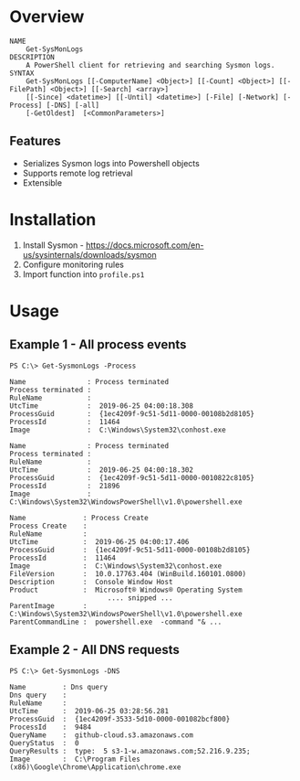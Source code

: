 # Overview
```
NAME
    Get-SysMonLogs
DESCRIPTION
    A PowerShell client for retrieving and searching Sysmon logs.
SYNTAX
    Get-SysMonLogs [[-ComputerName] <Object>] [[-Count] <Object>] [[-FilePath] <Object>] [[-Search] <array>] 
    [[-Since] <datetime>] [[-Until] <datetime>] [-File] [-Network] [-Process] [-DNS] [-all] 
    [-GetOldest]  [<CommonParameters>]
```    


## Features
* Serializes Sysmon logs into Powershell objects
* Supports remote log retrieval
* Extensible

# Installation

1. Install Sysmon - https://docs.microsoft.com/en-us/sysinternals/downloads/sysmon
2. Configure monitoring rules
3. Import function into `profile.ps1`

# Usage 

## Example 1 - All process events 
 
`PS C:\> Get-SysmonLogs -Process`
```
Name               : Process terminated
Process terminated : 
RuleName           :  
UtcTime            :  2019-06-25 04:00:18.308
ProcessGuid        :  {1ec4209f-9c51-5d11-0000-00108b2d8105}
ProcessId          :  11464
Image              :  C:\Windows\System32\conhost.exe

Name               : Process terminated
Process terminated : 
RuleName           :  
UtcTime            :  2019-06-25 04:00:18.302
ProcessGuid        :  {1ec4209f-9c51-5d11-0000-0010822c8105}
ProcessId          :  21896
Image              :  C:\Windows\System32\WindowsPowerShell\v1.0\powershell.exe

Name              : Process Create
Process Create    : 
RuleName          :  
UtcTime           :  2019-06-25 04:00:17.406
ProcessGuid       :  {1ec4209f-9c51-5d11-0000-00108b2d8105}
ProcessId         :  11464
Image             :  C:\Windows\System32\conhost.exe
FileVersion       :  10.0.17763.404 (WinBuild.160101.0800)
Description       :  Console Window Host
Product           :  Microsoft® Windows® Operating System
                        .... snipped ...
ParentImage       :  C:\Windows\System32\WindowsPowerShell\v1.0\powershell.exe
ParentCommandLine :  powershell.exe  -command "& ...
```

## Example 2 - All DNS requests 

`PS C:\> Get-SysmonLogs -DNS`
```
Name         : Dns query
Dns query    : 
RuleName     :  
UtcTime      :  2019-06-25 03:28:56.281
ProcessGuid  :  {1ec4209f-3533-5d10-0000-001082bcf800}
ProcessId    :  9484
QueryName    :  github-cloud.s3.amazonaws.com
QueryStatus  :  0
QueryResults :  type:  5 s3-1-w.amazonaws.com;52.216.9.235;
Image        :  C:\Program Files (x86)\Google\Chrome\Application\chrome.exe
```


